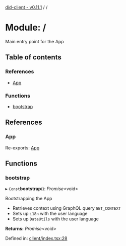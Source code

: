 [did-client - v0.11.1](../README.md) / /

# Module: /

Main entry point for the App

## Table of contents

### References

- [App](_.md#app)

### Functions

- [bootstrap](_.md#bootstrap)

## References

### App

Re-exports: [App](app.md#app)

## Functions

### bootstrap

▸ `Const`**bootstrap**(): *Promise*<void\>

Bootstrapping the App

* Retrieves context using GraphQL query `GET_CONTEXT`
* Sets up `i18n` with the user language
* Sets up `DateUtils` with the user language

**Returns:** *Promise*<void\>

Defined in: [client/index.tsx:28](https://github.com/Puzzlepart/did/blob/dev/client/index.tsx#L28)
